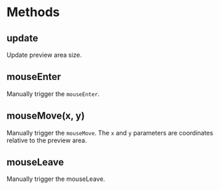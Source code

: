 # Methods

## update

Update preview area size.

## mouseEnter

Manually trigger the `mouseEnter`.

## mouseMove(x, y)

Manually trigger the `mouseMove`. The `x` and `y` parameters are coordinates relative to the preview area.

## mouseLeave

Manually trigger the mouseLeave.